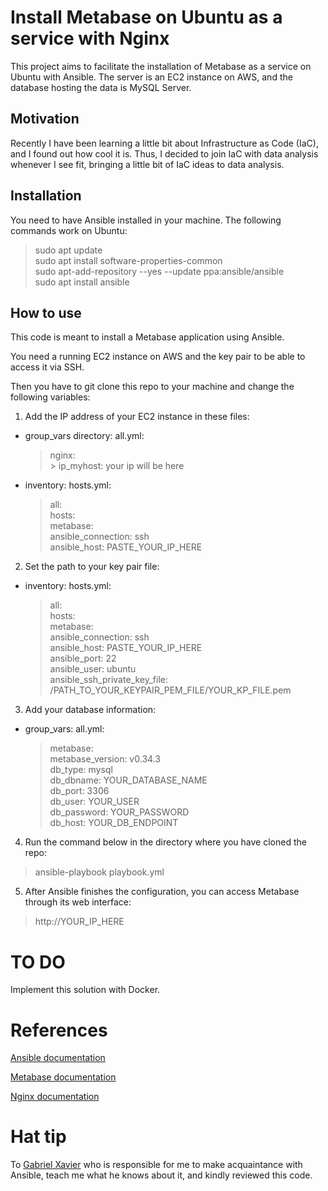 # Install Metabase on Ubuntu as a service with Nginx

This project aims to facilitate the installation of Metabase as a service on Ubuntu with Ansible. The server is an EC2 instance on AWS, and the database hosting the data is MySQL Server.

## Motivation

Recently I have been learning a little bit about Infrastructure as Code (IaC), and I found out how cool it is. Thus, I decided to join IaC with data analysis whenever I see fit, bringing a little bit of IaC ideas to data analysis.

## Installation

You need to have Ansible installed in your machine. The following commands work on Ubuntu:

> sudo apt update\
> sudo apt install software-properties-common\
> sudo apt-add-repository --yes --update ppa:ansible/ansible\
> sudo apt install ansible

## How to use

This code is meant to install a Metabase application using Ansible.

You need a running EC2 instance on AWS and the key pair to be able to access it via SSH.

Then you have to git clone this repo to your machine and change the following variables:

1. Add the IP address of your EC2 instance in these files:
- group_vars directory: all.yml:
    > nginx:\
        > ip_myhost: your ip will be here

- inventory: hosts.yml:
    > all:\
    > hosts:\
    > metabase:\
    > ansible_connection: ssh\
    > ansible_host: PASTE_YOUR_IP_HERE

2. Set the path to your key pair file:
- inventory: hosts.yml:
    > all:\
    > hosts:\
    > metabase:\
    > ansible_connection: ssh\
    > ansible_host: PASTE_YOUR_IP_HERE\
    > ansible_port: 22\
    > ansible_user: ubuntu\
    > ansible_ssh_private_key_file: /PATH_TO_YOUR_KEYPAIR_PEM_FILE/YOUR_KP_FILE.pem

3. Add your database information:
- group_vars: all.yml:
    > metabase:\
    >  metabase_version: v0.34.3\
    >  db_type: mysql\
    >  db_dbname: YOUR_DATABASE_NAME\
    >  db_port: 3306\
    >  db_user: YOUR_USER\
    >  db_password: YOUR_PASSWORD\
    >  db_host: YOUR_DB_ENDPOINT

4. Run the command below in the directory where you have cloned the repo:

> ansible-playbook playbook.yml

5. After Ansible finishes the configuration, you can access Metabase through its web interface:

> http://YOUR_IP_HERE

# TO DO

Implement this solution with Docker.


# References

[Ansible documentation](https://docs.ansible.com/ansible/latest/index.html)

[Metabase documentation](https://www.metabase.com/docs/latest/operations-guide/running-metabase-on-debian.html)

[Nginx documentation](https://nginx.org/en/docs/)


# Hat tip

To [Gabriel Xavier](https://github.com/gabxav) who is responsible for me to make acquaintance with Ansible, teach me what he knows about it, and kindly reviewed this code.



